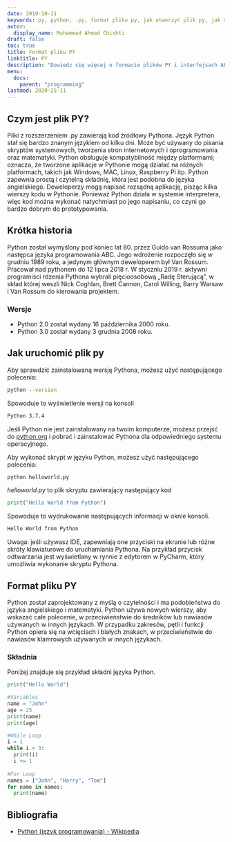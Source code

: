```yaml
---
date: 2019-10-11
keywords: py, python, .py, format pliku py, jak otworzyć plik py, jak uruchomić pliki py, jak uruchomić pliki python, jak uruchomić python
autor:
  display_name: Muhammad Ahmad Chishti
draft: false
toc: true
title: Format pliku PY
linktitle: PY
description: "Dowiedz się więcej o formacie plików PY i interfejsach API, które umożliwiają tworzenie i otwieranie plików PY."
menu:
  docs:
    parent: "programming"
lastmod: 2020-25-11
---
```


## Czym jest plik PY? ##

Pliki z rozszerzeniem .py zawierają kod źródłowy Pythona. Język Python stał się bardzo znanym językiem od kilku dni. Może być używany do pisania skryptów systemowych, tworzenia stron internetowych i oprogramowania oraz matematyki. Python obsługuje kompatybilność między platformami; oznacza, że tworzone aplikacje w Pythonie mogą działać na różnych platformach, takich jak Windows, MAC, Linux, Raspberry Pi itp. Python zapewnia prostą i czytelną składnię, która jest podobna do języka angielskiego. Deweloperzy mogą napisać rozsądną aplikację, pisząc kilka wierszy kodu w Pythonie. Ponieważ Python działa w systemie interpretera, więc kod można wykonać natychmiast po jego napisaniu, co czyni go bardzo dobrym do prototypowania.

## Krótka historia ##

Python został wymyślony pod koniec lat 80. przez Guido van Rossuma jako następca języka programowania ABC. Jego wdrożenie rozpoczęło się w grudniu 1989 roku, a jedynym głównym deweloperem był Van Rossum. Pracował nad pythonem do 12 lipca 2018 r. W styczniu 2019 r. aktywni programiści rdzenia Pythona wybrali pięcioosobową „Radę Sterującą”, w skład której weszli Nick Coghlan, Brett Cannon, Carol Willing, Barry Warsaw i Van Rossum do kierowania projektem.

### Wersje ###

- Python 2.0 został wydany 16 października 2000 roku.
- Python 3.0 został wydany 3 grudnia 2008 roku.

## Jak uruchomić plik py ##

Aby sprawdzić zainstalowaną wersję Pythona, możesz użyć następującego polecenia:

```cmd
python --version
```

Spowoduje to wyświetlenie wersji na konsoli

```cmd
Python 3.7.4
```

Jeśli Python nie jest zainstalowany na twoim komputerze, możesz przejść do [python.org](https://www.python.org/) i pobrać i zainstalować Pythona dla odpowiedniego systemu operacyjnego.

Aby wykonać skrypt w języku Python, możesz użyć następującego polecenia:

```cmd
python helloworld.py
```

*helloworld.py* to plik skryptu zawierający następujący kod

```py
print("Hello World from Python")
```

Spowoduje to wydrukowanie następujących informacji w oknie konsoli.

```cmd
Hello World from Python
```

Uwaga: jeśli używasz IDE, zapewniają one przyciski na ekranie lub różne skróty klawiaturowe do uruchamiania Pythona. Na przykład przycisk odtwarzania jest wyświetlany w rynnie z edytorem w PyCharm, który umożliwia wykonanie skryptu Pythona.

## Format pliku PY ##

Python został zaprojektowany z myślą o czytelności i ma podobieństwa do języka angielskiego i matematyki. Python używa nowych wierszy, aby wskazać całe polecenie, w przeciwieństwie do średników lub nawiasów używanych w innych językach. W przypadku zakresów, pętli i funkcji Python opiera się na wcięciach i białych znakach, w przeciwieństwie do nawiasów klamrowych używanych w innych językach.

### Składnia ###

Poniżej znajduje się przykład składni języka Python.

```py
print("Hello World")

#Variables
name = "John"
age = 25
print(name)
print(age)

#While Loop
i = 1
while i < 3:
  print(i)
  i += 1
  
#For Loop
names = ["John", "Harry", "Tom"]
for name in names:
  print(name)
```

## Bibliografia ##

- [Python (język programowania) - Wikipedia](https://en.wikipedia.org/wiki/Python_(język_programowania))

